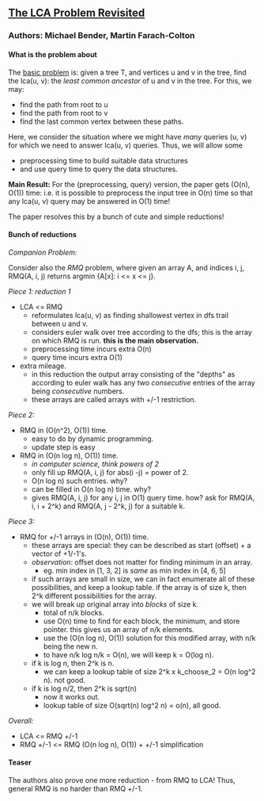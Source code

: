 ## [The LCA Problem Revisited](www.ics.uci.edu/~eppstein/261/BenFar-LCA-00.pdf)
### Authors: Michael Bender, Martin Farach-Colton

#### What is the problem about

The [basic problem](https://www.geeksforgeeks.org/lowest-common-ancestor-binary-tree-set-1/) is: given a tree T, and vertices
u and v in the tree, find the lca(u, v): the _least 
common ancestor_ of u and v in the tree. For this, 
we may:
- find the path from root to u 
- find the path from root to v
- find the last common vertex between these paths.

Here, we consider the situation where we might have
_many_ queries (u, v) for which we need to answer
lca(u, v) queries. Thus, we will allow some 
- preprocessing time to build suitable data structures
- and use query time to query the data structures.

**Main Result:**
For the (preprocessing, query) version, the 
paper gets (O(n), O(1)) time: i.e. it is possible
to preprocess the input tree in O(n) time so that 
any lca(u, v) query may be answered in O(1) time!

The paper resolves this by a bunch of cute and simple 
reductions!
#### Bunch of reductions

*Companion Problem:* 

Consider also the _RMQ_ problem, where given an 
array A, and indices i, j, RMQ(A, i, j) returns 
argmin {A[x]: i <= x <= j}. 

*Piece 1: reduction 1*
- LCA <= RMQ
    - reformulates lca(u, v) as finding shallowest vertex in dfs 
    trail between u and v.
    - considers euler walk over tree according to the dfs; this
    is the array on which RMQ is run. **this is the main
     observation.**
    - preprocessing time incurs extra O(n)
    - query time incurs extra O(1)
- extra mileage. 
    - in this reduction the output array consisting of
    the "depths" as according to euler walk
    has any two _consecutive_ entries of the array being
    _consecutive_ numbers.
    - these arrays are called arrays with +/-1 restriction.

*Piece 2:*
- RMQ in (O(n^2), O(1)) time. 
    - easy to do by dynamic programming.
    - update step is easy
- RMQ in (O(n log n), O(1)) time. 
    - _in computer science, think powers of 2_
    - only fill up RMQ(A, i, j) for abs(i -j) = power of 2. 
    - O(n log n) such entries. why?
    - can be filled in O(n log n) time. why?
    - gives RMQ(A, i, j) for any i, j in O(1) query time. how?
    ask for RMQ(A, i, i + 2^k) and RMQ(A, j - 2^k, j) for a 
    suitable k.

*Piece 3:*
- RMQ for +/-1 arrays in (O(n), O(1)) time.
    - these arrays are special: they can be described as 
    start (offset) + a vector of +1/-1's. 
    - _observation_: offset does not matter for finding minimum in an array.
        - eg. min index in [1, 3, 2] is _same_ as min index in 
        [4, 6, 5]
    - if such arrays are small in size, we can in fact enumerate
    all of these possibilities, and keep a lookup table. if the 
    array is of size k, then 2^k different possibilities for the
    array.
    - we will break up original array into _blocks_ of size k.
        - total of n/k blocks. 
        - use O(n) time to find for each block, the minimum, and
        store pointer. this gives us an array of n/k elements.
        - use the (O(n log n), O(1)) solution for this modified array, 
        with n/k being the new n.
        - to have n/k log n/k = O(n), we will keep k = O(log n).
    - if k is log n, then 2^k is n. 
        - we can keep a lookup table of 
        size 2^k x k_choose_2 = O(n log^2 n). not good.
    - if k is log n/2, then 2^k is sqrt(n)
        - now it works out. 
        - lookup table of size O(sqrt(n) log^2 n) = o(n), all good.
    
*Overall:*
- LCA <= RMQ +/-1
- RMQ +/-1 <= RMQ (O(n log n), O(1)) + +/-1 simplification 

#### Teaser

The authors also prove one more reduction - from RMQ to LCA!
Thus, general RMQ is no harder than RMQ +/-1. 